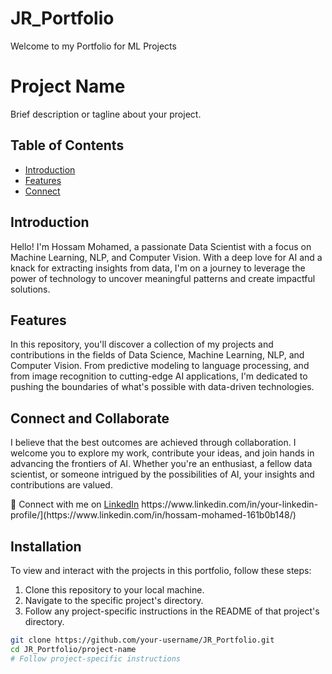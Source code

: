 # JR_Portfolio
Welcome to my Portfolio for ML Projects
# Project Name

Brief description or tagline about your project.

## Table of Contents
- [Introduction](#introduction)
- [Features](#features)
- [Connect](#Connect_and_Collaborate)


## Introduction

Hello! I'm Hossam Mohamed, a passionate Data Scientist with a focus on Machine Learning, NLP, and Computer Vision. 
With a deep love for AI and a knack for extracting insights from data, I'm on a journey to leverage the power of technology to uncover meaningful patterns and create impactful solutions.


## Features

In this repository, you'll discover a collection of my projects and contributions in the fields of Data Science, Machine Learning, NLP, and Computer Vision. 
From predictive modeling to language processing, and from image recognition to cutting-edge AI applications, I'm dedicated to pushing the boundaries of what's possible with data-driven technologies.

## Connect and Collaborate
I believe that the best outcomes are achieved through collaboration.
I welcome you to explore my work, contribute your ideas, and join hands in advancing the frontiers of AI. 
Whether you're an enthusiast, a fellow data scientist, or someone intrigued by the possibilities of AI, your insights and contributions are valued.

🔗 Connect with me on [LinkedIn]([https://www.linkedin.com/in/your-linkedin-profile/](https://www.linkedin.com/in/hossam-mohamed-161b0b148/))
https://www.linkedin.com/in/your-linkedin-profile/](https://www.linkedin.com/in/hossam-mohamed-161b0b148/)
## Installation

To view and interact with the projects in this portfolio, follow these steps:

1. Clone this repository to your local machine.
2. Navigate to the specific project's directory.
3. Follow any project-specific instructions in the README of that project's directory.


```bash
git clone https://github.com/your-username/JR_Portfolio.git
cd JR_Portfolio/project-name
# Follow project-specific instructions
